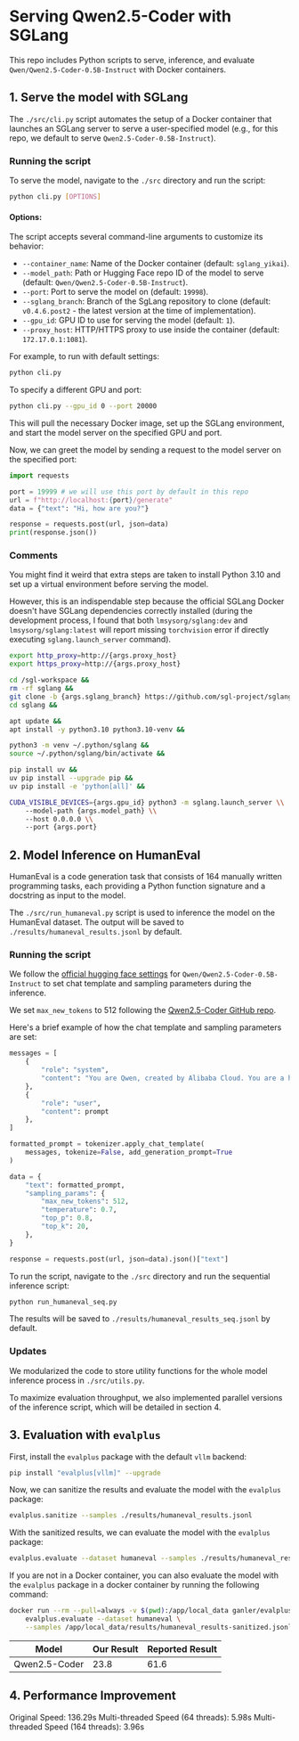 # Serving Qwen2.5-Coder with SGLang

This repo includes Python scripts to serve, inference, and evaluate `Qwen/Qwen2.5-Coder-0.5B-Instruct` with Docker containers.

## 1. Serve the model with SGLang

The `./src/cli.py` script automates the setup of a Docker container that launches an SGLang server to serve a user-specified model (e.g., for this repo, we default to serve `Qwen2.5-Coder-0.5B-Instruct`).

### Running the script

To serve the model, navigate to the `./src` directory and run the script:

```bash
python cli.py [OPTIONS]
```

#### Options:

The script accepts several command-line arguments to customize its behavior:

-   `--container_name`: Name of the Docker container (default: `sglang_yikai`).
-   `--model_path`: Path or Hugging Face repo ID of the model to serve (default: `Qwen/Qwen2.5-Coder-0.5B-Instruct`).
-   `--port`: Port to serve the model on (default: `19998`).
-   `--sglang_branch`: Branch of the SgLang repository to clone (default: `v0.4.6.post2` - the latest version at the time of implementation).
-   `--gpu_id`: GPU ID to use for serving the model (default: `1`).
-   `--proxy_host`: HTTP/HTTPS proxy to use inside the container (default: `172.17.0.1:1081`).

For example, to run with default settings:

```bash
python cli.py
```

To specify a different GPU and port:

```bash
python cli.py --gpu_id 0 --port 20000
```

This will pull the necessary Docker image, set up the SGLang environment, and start the model server on the specified GPU and port.

Now, we can greet the model by sending a request to the model server on the specified port:

```python
import requests

port = 19999 # we will use this port by default in this repo
url = f"http://localhost:{port}/generate"
data = {"text": "Hi, how are you?"}

response = requests.post(url, json=data)
print(response.json())
```

### Comments

You might find it weird that extra steps are taken to install Python 3.10 and set up a virtual environment before serving the model.

However, this is an indispendable step because the official SGLang Docker doesn't have SGLang dependencies correctly installed (during the development process, I found that both `lmsysorg/sglang:dev` and `lmsysorg/sglang:latest` will report missing `torchvision` error if directly executing `sglang.launch_server` command).

```bash
export http_proxy=http://{args.proxy_host}
export https_proxy=http://{args.proxy_host}

cd /sgl-workspace &&
rm -rf sglang &&
git clone -b {args.sglang_branch} https://github.com/sgl-project/sglang.git &&
cd sglang &&

apt update &&
apt install -y python3.10 python3.10-venv &&

python3 -m venv ~/.python/sglang &&
source ~/.python/sglang/bin/activate &&

pip install uv &&
uv pip install --upgrade pip &&
uv pip install -e 'python[all]' &&

CUDA_VISIBLE_DEVICES={args.gpu_id} python3 -m sglang.launch_server \\
    --model-path {args.model_path} \\
    --host 0.0.0.0 \\
    --port {args.port}
```

## 2. Model Inference on HumanEval

HumanEval is a code generation task that consists of 164 manually written programming tasks, each providing a Python function signature and a docstring as input to the model.

The `./src/run_humaneval.py` script is used to inference the model on the HumanEval dataset. The output will be saved to `./results/humaneval_results.jsonl` by default.

### Running the script

We follow the [official hugging face settings](https://huggingface.co/Qwen/Qwen2.5-Coder-0.5B-Instruct) for `Qwen/Qwen2.5-Coder-0.5B-Instruct` to set chat template and sampling parameters during the inference.

We set `max_new_tokens` to 512 following the [Qwen2.5-Coder GitHub repo](https://github.com/QwenLM/Qwen2.5-Coder).

Here's a brief example of how the chat template and sampling parameters are set:

```python
messages = [
    {
        "role": "system",
        "content": "You are Qwen, created by Alibaba Cloud. You are a helpful assistant."
    },
    {
        "role": "user",
        "content": prompt
    },
]

formatted_prompt = tokenizer.apply_chat_template(
    messages, tokenize=False, add_generation_prompt=True
)

data = {
    "text": formatted_prompt,
    "sampling_params": {
        "max_new_tokens": 512,
        "temperature": 0.7,
        "top_p": 0.8,
        "top_k": 20,
    },
}

response = requests.post(url, json=data).json()["text"]
```

To run the script, navigate to the `./src` directory and run the sequential inference script:

```bash
python run_humaneval_seq.py
```

The results will be saved to `./results/humaneval_results_seq.jsonl` by default.

### Updates

We modularized the code to store utility functions for the whole model inference process in `./src/utils.py`.

To maximize evaluation throughput, we also implemented parallel versions of the inference script, which will be detailed in section 4.

## 3. Evaluation with `evalplus`

First, install the `evalplus` package with the default `vllm` backend:

```bash
pip install "evalplus[vllm]" --upgrade
```

Now, we can sanitize the results and evaluate the model with the `evalplus` package:

```bash
evalplus.sanitize --samples ./results/humaneval_results.jsonl
```

With the sanitized results, we can evaluate the model with the `evalplus` package:

```bash
evalplus.evaluate --dataset humaneval --samples ./results/humaneval_results-sanitized.jsonl
```

If you are not in a Docker container, you can also evaluate the model with the `evalplus` package in a docker container by running the following command:

```bash
docker run --rm --pull=always -v $(pwd):/app/local_data ganler/evalplus:latest \
    evalplus.evaluate --dataset humaneval \
    --samples /app/local_data/results/humaneval_results-sanitized.jsonl
```

| Model         | Our Result | Reported Result |
|---------------|------------|-----------------|
| Qwen2.5-Coder | 23.8       | 61.6            |

## 4. Performance Improvement

Original Speed: 136.29s
Multi-threaded Speed (64 threads): 5.98s
Multi-threaded Speed (164 threads): 3.96s